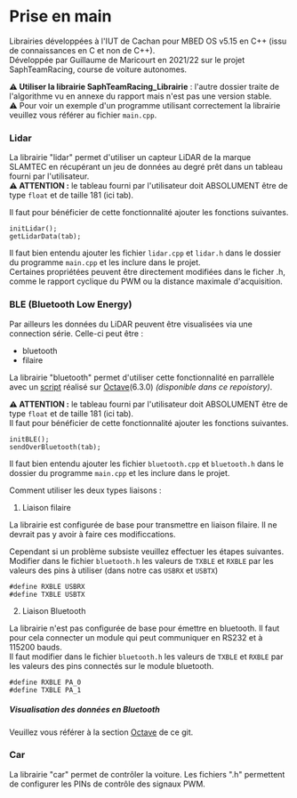 # Prise en main

Librairies développées à l'IUT de Cachan pour MBED OS v5.15 en C++ (issu de connaissances en C et non de C++).  
Développée par Guillaume de Maricourt en 2021/22 sur le projet SaphTeamRacing, course de voiture autonomes.  

**⚠️ Utiliser la librairie SaphTeamRacing_Librairie** : l'autre dossier traite de l'algorithme vu en annexe du rapport mais n'est pas une version stable.  
⚠️ Pour voir un exemple d'un programme utilisant correctement la librairie veuillez vous référer au fichier `main.cpp`.  


### Lidar
La librairie "lidar" permet d'utiliser un capteur LiDAR de la marque SLAMTEC en récupérant un jeu de données au degré prêt dans un tableau fourni par l'utilisateur.  
**⚠️ ATTENTION :** le tableau fourni par l'utilisateur doit ABSOLUMENT être de type `float` et de taille 181 (ici tab).

Il faut pour bénéficier de cette fonctionnalité ajouter les fonctions suivantes.
```
initLidar();
getLidarData(tab);
```
Il faut bien entendu ajouter les fichier `lidar.cpp` et `lidar.h` dans le dossier du programme `main.cpp` et les inclure dans le projet.  
Certaines propriétées peuvent être directement modifiées dans le ficher .h, comme le rapport cyclique du PWM ou la distance maximale d'acquisition.


### BLE (Bluetooth Low Energy)  
Par ailleurs les données du LiDAR peuvent être visualisées via une connection série. Celle-ci peut être :
- bluetooth
- filaire  

La librairie "bluetooth" permet d'utiliser cette fonctionnalité en parrallèle avec un [script](https://github.com/Widelx/saphteamracing/tree/main/Octave) réalisé sur [Octave](https://www.gnu.org/software/octave/index)(6.3.0) _(disponible dans ce repoistory)_.

**⚠️ ATTENTION :** le tableau fourni par l'utilisateur doit ABSOLUMENT être de type `float` et de taille 181 (ici tab).  
Il faut pour bénéficier de cette fonctionnalité ajouter les fonctions suivantes.
```
initBLE();
sendOverBluetooth(tab);
```
Il faut bien entendu ajouter les fichier `bluetooth.cpp` et `bluetooth.h` dans le dossier du programme `main.cpp` et les inclure dans le projet.

Comment utiliser les deux types liaisons :
1. Liaison filaire  

La librairie est configurée de base pour transmettre en liaison filaire. Il ne devrait pas y avoir à faire ces modificcations. 

Cependant si un problème subsiste veuillez effectuer les étapes suivantes.
Modifier dans le fichier `bluetooth.h` les valeurs de `TXBLE` et `RXBLE` par les valeurs des pins à utiliser (dans notre cas `USBRX` et `USBTX`)
```
#define RXBLE USBRX
#define TXBLE USBTX
```

2. Liaison Bluetooth  

La librairie n'est pas configurée de base pour émettre en bluetooth. Il faut pour cela connecter un module qui peut communiquer en RS232 et à 115200 bauds.  
Il faut modifier dans le fichier `bluetooth.h` les valeurs de `TXBLE` et `RXBLE` par les valeurs des pins connectés sur le module bluetooth.
```
#define RXBLE PA_0
#define TXBLE PA_1
```

##### Visualisation des données en Bluetooth  
Veuillez vous référer à la section [Octave](https://github.com/Widelx/saphteamracing/tree/main/Octave) de ce git.

### Car
La librairie "car" permet de contrôler la voiture. Les fichiers ".h" permettent de configurer les PINs de contrôle des signaux PWM.
